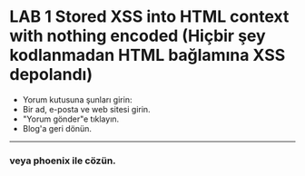# LAB 1 Stored XSS into HTML context with nothing encoded (Hiçbir şey kodlanmadan HTML bağlamına XSS depolandı)

- Yorum kutusuna şunları girin: <script>alert(1)</script>
- Bir ad, e-posta ve web sitesi girin.
- "Yorum gönder"e tıklayın.
- Blog'a geri dönün.

---

### veya phoenix ile cözün.